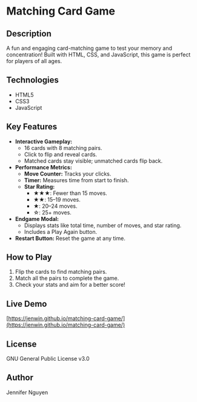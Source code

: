 # Matching Card Game

## Description 
A fun and engaging card-matching game to test your memory and concentration! Built with HTML, CSS, and JavaScript, this game is perfect for players of all ages.

## Technologies
- HTML5
- CSS3
- JavaScript

## Key Features
- **Interactive Gameplay:**
  - 16 cards with 8 matching pairs.
  - Click to flip and reveal cards.
  - Matched cards stay visible; unmatched cards flip back.
- **Performance Metrics:**
  - **Move Counter:** Tracks your clicks.
  - **Timer:** Measures time from start to finish.
  - **Star Rating:**
    - ★★★: Fewer than 15 moves.
    - ★★: 15–19 moves.
    - ★: 20–24 moves.
    - ☆: 25+ moves.
- **Endgame Modal:**
  - Displays stats like total time, number of moves, and star rating.
  - Includes a Play Again button.
- **Restart Button:** Reset the game at any time.

## How to Play
1. Flip the cards to find matching pairs.
2. Match all the pairs to complete the game.
3. Check your stats and aim for a better score!

## Live Demo
[https://jenwin.github.io/matching-card-game/](https://jenwin.github.io/matching-card-game/)

## License
GNU General Public License v3.0

## Author
Jennifer Nguyen